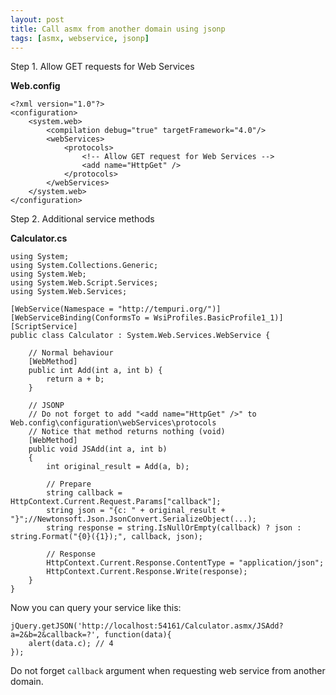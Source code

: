 ```yaml
---
layout: post
title: Call asmx from another domain using jsonp
tags: [asmx, webservice, jsonp]
---
```


Step 1. Allow GET requests for Web Services

**Web.config**

	<?xml version="1.0"?>
	<configuration>
		<system.web>
			<compilation debug="true" targetFramework="4.0"/>
			<webServices>
				<protocols>
					<!-- Allow GET request for Web Services -->
					<add name="HttpGet" />
				</protocols>
			</webServices>
		</system.web>
	</configuration>

Step 2. Additional service methods

**Calculator.cs**

	using System;
	using System.Collections.Generic;
	using System.Web;
	using System.Web.Script.Services;
	using System.Web.Services;

	[WebService(Namespace = "http://tempuri.org/")]
	[WebServiceBinding(ConformsTo = WsiProfiles.BasicProfile1_1)]
	[ScriptService]
	public class Calculator : System.Web.Services.WebService {

		// Normal behaviour
		[WebMethod]
		public int Add(int a, int b) {
			return a + b;
		}

		// JSONP
		// Do not forget to add "<add name="HttpGet" />" to Web.config\configuration\webServices\protocols
		// Notice that method returns nothing (void)
		[WebMethod]
		public void JSAdd(int a, int b)
		{
			int original_result = Add(a, b);

			// Prepare
			string callback = HttpContext.Current.Request.Params["callback"];
			string json = "{c: " + original_result + "}";//Newtonsoft.Json.JsonConvert.SerializeObject(...);
			string response = string.IsNullOrEmpty(callback) ? json : string.Format("{0}({1});", callback, json);

			// Response
			HttpContext.Current.Response.ContentType = "application/json";
			HttpContext.Current.Response.Write(response);
		}
	}

Now you can query your service like this:

	jQuery.getJSON('http://localhost:54161/Calculator.asmx/JSAdd?a=2&b=2&callback=?', function(data){
		alert(data.c); // 4
	});

Do not forget `callback` argument when requesting web service from another domain.